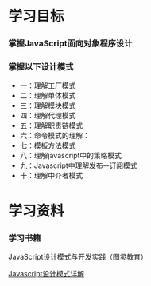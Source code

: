 # 学习目标
### 掌握JavaScript面向对象程序设计

### 掌握以下设计模式
* 一：理解工厂模式
* 二：理解单体模式
* 三：理解模块模式
* 四：理解代理模式
* 五：理解职责链模式
* 六：命令模式的理解：
* 七：模板方法模式
* 八：理解javascript中的策略模式
* 九：Javascript中理解发布--订阅模式
* 十：理解中介者模式

# 学习资料
### 学习书籍
JavaScript设计模式与开发实践（图灵教育）

[Javascript设计模式详解](http://www.cnblogs.com/tugenhua0707/p/5198407.html)
